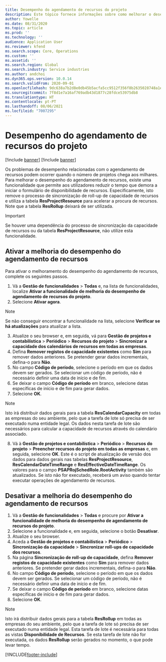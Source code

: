 ```yaml
---
title: Desempenho do agendamento de recursos do projeto
description: Este tópico fornece informações sobre como melhorar o desempenho do agendamento de recursos para um grande número de projetos.
author: Yowelle
ms.date: 08/31/2020
ms.topic: article
ms.prod: ''
ms.technology: ''
audience: Application User
ms.reviewer: kfend
ms.search.scope: Core, Operations
ms.custom: ''
ms.assetid: ''
ms.search.region: Global
ms.search.industry: Service industries
ms.author: andchoi
ms.dyn365.ops.version: 10.0.14
ms.search.validFrom: 2020-09-01
ms.openlocfilehash: 9dc638a7b2d8e0db45b5acfa5cc9512f356f8b2635028748a1e2c3230605c154
ms.sourcegitcommit: 7f8d1e7a16af769adb43d1877c28fdce53975db8
ms.translationtype: HT
ms.contentlocale: pt-PT
ms.lasthandoff: 08/06/2021
ms.locfileid: "7007295"
---
```

# <a name="project-resource-scheduling-performance"></a>Desempenho do agendamento de recursos do projeto

[!include [banner](../includes/banner.md)]
[!include [banner](../includes/preview-banner.md)]


Os problemas de desempenho relacionadas com o agendamento de recursos podem ocorrer quando o número de projetos chega aos milhares. Para melhorar o desempenho do agendamento de recursos, existe uma funcionalidade que permite aos utilizadores reduzir o tempo que demora a iniciar o formulário de disponibilidade de recursos. Especificamente, isto remove o processo de sincronização de roll-up de capacidade de recursos e utiliza a tabela **ResProjectResource** para acelerar a procura de recursos. Note que a tabela **ResRollup** deixará de ser utilizada.

> [!IMPORTANT]
> Se houver uma dependência do processo de sincronização da capacidade de recursos ou da tabela **ResProjectResource**, não utilize esta funcionalidade.

## <a name="enable-resource-scheduling-performance-enhancement"></a>Ativar a melhoria do desempenho do agendamento de recursos
Para ativar o melhoramento do desempenho do agendamento de recursos, complete os seguintes passos.

1. Vá a **Gestão de funcionalidades** > **Todas** e, na lista de funcionalidades, localize **Ativar a funcionalidade de melhoria do desempenho de agendamento de recursos do projeto**.
2. Selecione **Ativar agora**.

> [!NOTE]
> Se não conseguir encontrar a funcionalidade na lista, selecione **Verificar se há atualizações** para atualizar a lista.

3. Atualize o seu browser e, em seguida, vá para **Gestão de projetos e contabilística** > **Periódico** > **Recursos do projeto** > **Sincronizar a capacidade dos calendários de recursos em todas as empresas**.
4. Defina **Remover registos de capacidade existentes** como **Sim** para remover dados anteriores. Se pretender gerar dados incrementais, defina-o para **Não**.
5. No campo **Código de período**, selecione o período em que os dados devem ser gerados. Se selecionar um código de período, não é necessário definir uma data de início e de fim.
6. Se deixar o campo **Código de período** em branco, selecione datas específicas de início e de fim para gerar dados.
7. Selecione **OK**.

 > [!NOTE]
 > Isto irá distribuir dados gerais para a tabela **ResCalendarCapacity** em todas as empresas do seu ambiente, pelo que a tarefa de lote só precisa de ser executado numa entidade legal. Os dados nesta tarefa de lote são necessários para calcular a capacidade de recursos através do calendário associado.

8. Vá à **Gestão de projetos e contabilística** > **Periódico** > **Recursos do projeto** > **Preencher recursos do projeto em todas as empresas** e, em seguida, selecione **OK**. Este é o script de atualização de versão dos dados para dados gerais nas tabelas **ResProjectResource**, **ResCalendarDateTimeRange** e **ResEffectiveDateTimeRange**. Os valores para o campo **PSAPRojSchedRole.RootActivity** também são atualizados. Se isto não for executado, receberá um aviso quando tentar executar operações de agendamento de recursos.
 
## <a name="turn-off-resource-scheduling-performance-enhancement"></a>Desativar a melhoria do desempenho do agendamento de recursos

1. Vá a **Gestão de funcionalidades** > **Todas** e procure por **Ativar a funcionalidade de melhoria do desempenho de agendamento de recursos do projeto**.
2. Selecione a funcionalidade e, em seguida, selecione o botão **Desativar**.
3. Atualize o seu browser.
4. Aceda a **Gestão de projetos e contabilística** > **Periódico** > **Sincronização da capacidade** > **Sincronizar roll-ups de capacidade dos recursos**.
5. Na página **Sincronização de roll-up de capacidade**, defina **Remover registos de capacidade existentes** como **Sim** para remover dados anteriores. Se pretender gerar dados incrementais, defina-o para **Não**.
6. No campo **Código de período**, selecione o período em que os dados devem ser gerados. Se selecionar um código de período, não é necessário definir uma data de início e de fim.
7. Se deixar o campo **Código de período** em branco, selecione datas específicas de início e de fim para gerar dados.
8. Selecione **OK**.

> [!NOTE]
> Isto irá distribuir dados gerais para a tabela **ResRollup** em todas as empresas do seu ambiente, pelo que a tarefa de lote só precisa de ser executado numa entidade legal. Esta tarefa de lote é necessária para todas as vistas **Disponibilidade de Recursos**. Se esta tarefa de lote não for executada, os dados **ResRollup** serão gerados no momento, o que pode levar tempo.


[!INCLUDE[footer-include](../includes/footer-banner.md)]